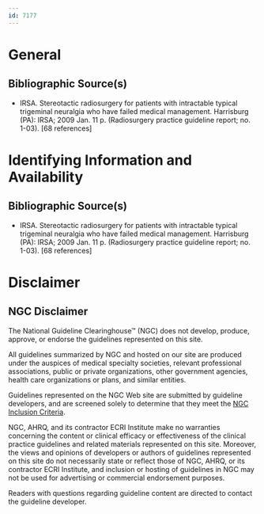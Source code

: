 ```yaml
---
id: 7177
---
```


# General

## Bibliographic Source(s)

- IRSA. Stereotactic radiosurgery for patients with intractable typical trigeminal neuralgia who have failed medical management. Harrisburg (PA): IRSA; 2009 Jan. 11 p. (Radiosurgery practice guideline report; no. 1-03). [68 references]

# Identifying Information and Availability

## Bibliographic Source(s)

- IRSA. Stereotactic radiosurgery for patients with intractable typical trigeminal neuralgia who have failed medical management. Harrisburg (PA): IRSA; 2009 Jan. 11 p. (Radiosurgery practice guideline report; no. 1-03). [68 references]

# Disclaimer

## NGC Disclaimer

The National Guideline Clearinghouse™ (NGC) does not develop, produce, approve, or endorse the guidelines represented on this site.

All guidelines summarized by NGC and hosted on our site are produced under the auspices of medical specialty societies, relevant professional associations, public or private organizations, other government agencies, health care organizations or plans, and similar entities.

Guidelines represented on the NGC Web site are submitted by guideline developers, and are screened solely to determine that they meet the [NGC Inclusion Criteria](/help-and-about/summaries/inclusion-criteria).

NGC, AHRQ, and its contractor ECRI Institute make no warranties concerning the content or clinical efficacy or effectiveness of the clinical practice guidelines and related materials represented on this site. Moreover, the views and opinions of developers or authors of guidelines represented on this site do not necessarily state or reflect those of NGC, AHRQ, or its contractor ECRI Institute, and inclusion or hosting of guidelines in NGC may not be used for advertising or commercial endorsement purposes.

Readers with questions regarding guideline content are directed to contact the guideline developer.

